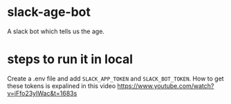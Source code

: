 # slack-age-bot
A slack bot which tells us the age.

# steps to run it in local
Create a .env file and add `SLACK_APP_TOKEN` and `SLACK_BOT_TOKEN`.
How to get these tokens is expalined in this video https://www.youtube.com/watch?v=jFfo23yIWac&t=1683s 
